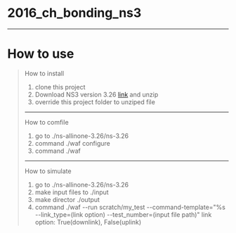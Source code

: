 # 2016_ch_bonding_ns3
***
# How to use
> How to install
> 1. clone this project
> 2. Download NS3 version 3.26 [link](https://www.nsnam.org/releases/ns-allinone-3.26.tar.bz2) and unzip
> 3. override this project folder to unziped file
> ***
> How to comfile
> 1. go to ./ns-allinone-3.26/ns-3.26
> 2. command ./waf configure
> 3. command ./waf
> ***
> How to simulate
> 1. go to ./ns-allinone-3.26/ns-3.26
> 2. make input files to ./input
> 3. make director ./output
> 4. command ./waf --run scratch/my_test --command-template="%s --link_type=(link option) --test_number=(input file path)"
link option: True(downlink), False(uplink)
